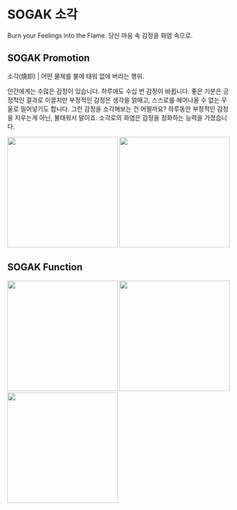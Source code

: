 # SOGAK 소각

Burn your Feelings into the Flame.
당신 마음 속 감정을 화염 속으로.

## SOGAK Promotion

 소각(燒却) | 어떤 물체를 불에 태워 없애 버리는 행위.

 인간에게는 수많은 감정이 있습니다. 하루에도 수십 번 감정이 바뀝니다. 좋은 기분은 긍정적인 결과로 이끌지만 부정적인 감정은 생각을 얽매고, 스스로를 헤어나올 수 없는 우울로 밀어넣기도 합니다. 그런 감정을 소각해보는 건 어떨까요? 하루동안 부정적인 감정을 지우는게 아닌, 불태워서 말이죠. 소각로의 화염은 감정을 정화하는 능력을 가졌습니다.
 

<img src="https://github.com/DutchVandaline/SOGAK/assets/142364450/584ff33c-3847-488a-89cf-61988eeb93c6"  width="250" height="250"/>
<img src="https://github.com/DutchVandaline/SOGAK/assets/142364450/fb1d3d02-e67e-4802-a187-46c6c619bce3"  width="250" height="250"/>


## SOGAK Function
<img src="https://github.com/DutchVandaline/SOGAK/assets/142364450/ab8b25a4-f61e-4ff1-b472-e8fa6926842f"  width="250" height="250"/>
<img src="https://github.com/DutchVandaline/SOGAK/assets/142364450/087fc8ca-f49e-4972-8bea-7b36ad5b4097"  width="250" height="250"/>
<img src="https://github.com/DutchVandaline/SOGAK/assets/142364450/74b75ebc-7f48-41e2-aef6-d62d1c2d4349"  width="250" height="250"/>

